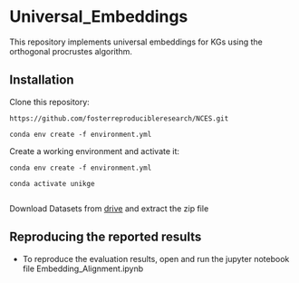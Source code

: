 # Universal_Embeddings
This repository implements universal embeddings for KGs using the orthogonal procrustes algorithm.

## Installation

Clone this repository:
```
https://github.com/fosterreproducibleresearch/NCES.git
``` 

```
conda env create -f environment.yml
```
Create a working environment and activate it:
```
conda env create -f environment.yml

conda activate unikge
 
```

Download Datasets from [drive](https://drive.google.com/file/d/16tmjo1OZ5MqY_JwXUg5Fj1WxfWtOXACe/view?usp=sharing) and extract the zip file 

## Reproducing the reported results

- To reproduce the evaluation results, open and run the jupyter notebook file Embedding_Alignment.ipynb


